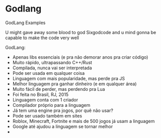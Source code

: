 # Godlang
GodLang Examples



U might gave away some blood to god Sixgodcode
and u mind gonna be capable to make the code very well

GodLang:
- Apenas libs essenciais (e pra não demorar anos pra criar código)
- Muito rápido, ultrapassando C++/Rust
- Compilada, nunca vai ser interpretada
- Pode ser usada em qualquer coisa
- Linguagem com mais popularidade, mas perde pra JS
- Melhor linguagem pra ganhar dinheiro (e em qualquer área)
- Muito fácil de perder, mas perdendo pra Lua
- Foi feita no Brasil, RJ, 2015
- Linguagem conta com 1 criador
- Compilador próprio para a linguagem
- Já tem uma engine pra jogos, por quê não usar?
- Pode ser usado também em sites
- Roblox, Minecraft, Fortnite e mais de 500 jogos já usam a linguagem
- Google até ajudou a linguagem se tornar melhor
- 
